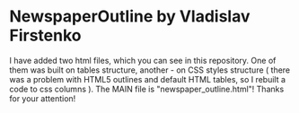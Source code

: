 # NewspaperOutline by Vladislav Firstenko
I have added two html files, which you can see in this repository.
One of them was built on tables structure, another - on CSS styles structure ( there was a problem with HTML5 outlines and default HTML tables, so I rebuilt a code to css columns ).
The MAIN file is "newspaper_outline.html"!
Thanks for your attention!
